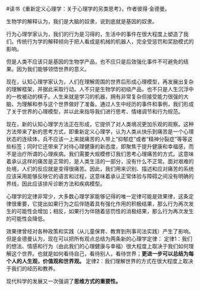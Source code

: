 \#读书《重新定义心理学：关于心理学的另类思考》，作者彼得·金德曼。

生物学的解释认为，我们是大脑的奴隶，说到底就是基因的奴隶。

行为心理学家认为，我们的行为是习得的，生活中的事件在很大程度上塑造了我们。传统行为学的解释倾向于把人看成是机械的机器人，完全受惩罚和奖励模式的影响。 

但是人类不应该只是基因的生物学产品，也不应只是后效强化事件不可避免的结果。因为我们能够领悟世界的意义。

现在，认知心理学家认为，人们在理解周围的世界后形成心理模型，再发展出复杂的理解框架，并据此采取行动。人不只是生物学的初级产品，也不只是人生沉浮中的一枚被动的棋子。人生来就是学习的机器，拥有非常复杂但接受能力很强的大脑，为理解和参与这个世界做好了准备。通过人生中经历的事件和事例，我们形成了关于世界的心理模型，并以此来指导我们进行思考、情绪调节和行为规范。 

现在，新的认知心理学方法正在形成，它提供了对人类境况更加乐观的观察。这种方法带来了新的思考方式，即重新定义心理学，认为人类从快乐到痛苦是一个心理状态的连续体，兵不应该一上来就痛苦的人带上“抑郁症”或者“精神分裂症”等等这些标签；同时它还带来了对待心理健康的新态度，即聚焦于提升健康和幸福感，而不是治疗所谓的心理疾病。我们需要大规模修订我们思考心理痛苦的方式。这意味着承认这样的痛苦是正常的，是人类生活的一部分，没有什么不正常。面对艰难的处境，人们的反应就是变得很痛苦。因此，我们用来识别、描述和应对痛苦的系统应该采用能够反映它的语言和过程，这意味着承认正常体验与障碍之间没有明确的界线，因此应该排斥诊断方法和疾病模型。

心理学的定律非常少，大多数心理学家能够记得的唯一定律可能是效果律，这条定律很重要，它提出如果行为之后伴随着具有强化作用的积极结果，那么行为再次发生的可能性会增加；相反，如果行为伴随着惩罚性的消极结果，那么行为再次发生的可能性会降低。

效果律曾经对各种政策和实践（从儿童保育、教育到刑事司法实践）产生了影响。但是金德曼认为，现在可以把所有观点总结为两条新的心理学定律： 
定律1：我们的想法、情感和行为（由此我们的心理健康与幸福）很大程度上取决于我们如何理解这个世界。也就是如何看待自己，看待别人，看待世界；**更进一步可以总结为每个人的人生观，价值观和世界观。** 定律2：我们理解世界的方式在很大程度上取决于我们的经历和教养。

现代科学的发展又一次强调了**思维方式的重要性。**
